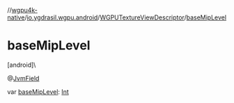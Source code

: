 //[wgpu4k-native](../../../index.md)/[io.ygdrasil.wgpu.android](../index.md)/[WGPUTextureViewDescriptor](index.md)/[baseMipLevel](base-mip-level.md)

# baseMipLevel

[android]\

@[JvmField](https://kotlinlang.org/api/core/kotlin-stdlib/kotlin.jvm/-jvm-field/index.html)

var [baseMipLevel](base-mip-level.md): [Int](https://kotlinlang.org/api/core/kotlin-stdlib/kotlin/-int/index.html)